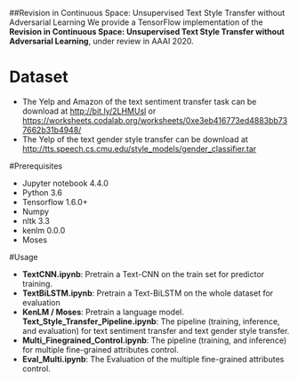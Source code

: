 ##Revision in Continuous Space: Unsupervised Text Style Transfer without Adversarial Learning
We provide a TensorFlow implementation of the **Revision in Continuous Space: Unsupervised Text Style Transfer without Adversarial Learning**, under review in AAAI 2020.

# Dataset
- The Yelp and Amazon of the text sentiment transfer task can be download at http://bit.ly/2LHMUsl or https://worksheets.codalab.org/worksheets/0xe3eb416773ed4883bb737662b31b4948/ 
- The Yelp of the text gender style transfer can be download at http://tts.speech.cs.cmu.edu/style_models/gender_classifier.tar

#Prerequisites
- Jupyter notebook 4.4.0
- Python 3.6
- Tensorflow 1.6.0+
- Numpy
- nltk 3.3
- kenlm 0.0.0
- Moses

#Usage
- **TextCNN.ipynb**: Pretrain a Text-CNN on the train set for predictor training.
- **TextBiLSTM.ipynb**: Pretrain a Text-BiLSTM on the whole dataset for evaluation
- **KenLM / Moses**: Pretrain a language model. **Text\_Style\_Transfer\_Pipeline.ipynb**: The pipeline (training, inference, and evaluation) for text sentiment transfer and text gender style transfer.
- **Multi\_Finegrained\_Control.ipynb**: The pipeline (training, and inference) for multiple fine-grained attributes control.
- **Eval\_Multi.ipynb**: The Evaluation of the multiple fine-grained attributes control.


